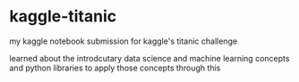 # kaggle-titanic

my kaggle notebook submission for kaggle's titanic challenge

learned about the introdcutary data science and machine learning concepts and python libraries to apply those concepts through this
